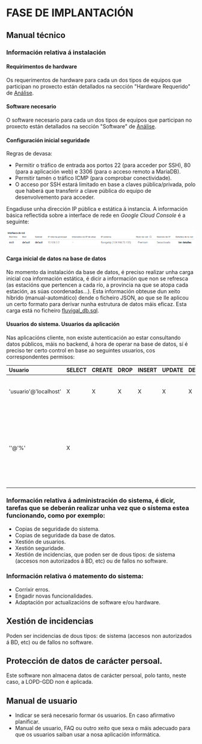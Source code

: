 # FASE DE IMPLANTACIÓN

## Manual técnico

### Información relativa á instalación

#### Requirimentos de hardware

Os requerimentos de hardware para cada un dos tipos de equipos que participan no proxecto están detallados na sección "Hardware Requerido" de [Análise](3_analise.md#hardware-requerido).

#### Software necesario

O software necesario para cada un dos tipos de equipos que participan no proxecto están detallados na sección "Software" de [Análise](3_analise.md#software).

#### Configuración inicial seguridade

Regras de devasa:

+ Permitir o tráfico de entrada aos portos 22 (para acceder por SSH), 80 (para a aplicación web) e 3306 (para o acceso remoto a MariaDB).
+ Permitir tamén o tráfico ICMP (para comprobar conectividade). 
+ O acceso por SSH estará limitado en base a claves pública/privada, polo que haberá que transferir a clave pública do equipo de desenvolvemento para acceder.

Engadiuse unha dirección IP pública e estática á instancia.
A información básica reflectida sobre a interface de rede en *Google Cloud Console* é a seguinte:

![Interface de rede](img/6_interface_rede.png)

#### Carga inicial de datos na base de datos

No momento da instalación da base de datos, é preciso realizar unha carga inicial coa información estática, é dicir a información que non se refresca (as estacións que pertencen a cada río, a provincia na que se atopa cada estación, as súas coordenadas...). Esta información obteuse dun xeito híbrido (manual-automático) dende o ficheiro JSON, ao que se lle aplicou un certo formato para derivar nunha estrutura de datos máis eficaz. Esta carga está no ficheiro [fluvigal_db.sql](../fluvigal/ds-fluvigal/fluvigal_db.sql).

#### Usuarios do sistema. Usuarios da aplicación

Nas aplicacións cliente, non existe autenticación ao estar consultando datos públicos, máis no backend, á hora de operar na base de datos, sí é preciso ter certo control en base ao seguintes usuarios, cos correspondentes permisos:

| Usuario | SELECT | CREATE | DROP | INSERT | UPDATE | DELETE | Observacións
|:-       |:-      |:-      |:-    |:-      |:-      |:-      |:-   
| 'usuario'@'localhost' | X | X | X | X | X | X | Encargado de modificar a BD. Uso exclusivo no servidor. 
| ''@'%' | X |  |  |  |  |  | Empregado polos clientes para consultar remotamente os datos e mostralos nas interfaces. É anónimo e non ten contrasinal xa que son datos públicos.

### Información relativa á administración do sistema, é dicir, tarefas que se deberán realizar unha vez que o sistema estea funcionando, como por exemplo:

* Copias de seguridade do sistema.
* Copias de seguridade da base de datos.
* Xestión de usuarios.
* Xestión seguridade.
* Xestión de incidencias, que poden ser de dous tipos: de sistema (accesos non autorizados á BD, etc) ou de fallos no software.

### Información relativa ó matemento do sistema: 

* Corrixir erros.
* Engadir novas funcionalidades.
* Adaptación por actualizacións de software e/ou hardware.

## Xestión de incidencias

Poden ser incidencias de dous tipos: de sistema (accesos non autorizados á BD, etc) ou de fallos no software.

## Protección de datos de carácter persoal.

Este software non almacena datos de carácter persoal, polo tanto, neste caso, a LOPD-GDD non é aplicada.

## Manual de usuario

* Indicar se será necesario formar ós usuarios. En caso afirmativo planificar.
* Manual de usuario, FAQ ou outro xeito que sexa o máis adecuado para que os usuarios saiban usar a nosa aplicación informática.
